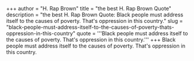 +++
author = "H. Rap Brown"
title = "the best H. Rap Brown Quote"
description = "the best H. Rap Brown Quote: Black people must address itself to the causes of poverty. That's oppression in this country."
slug = "black-people-must-address-itself-to-the-causes-of-poverty-thats-oppression-in-this-country"
quote = '''Black people must address itself to the causes of poverty. That's oppression in this country.'''
+++
Black people must address itself to the causes of poverty. That's oppression in this country.
